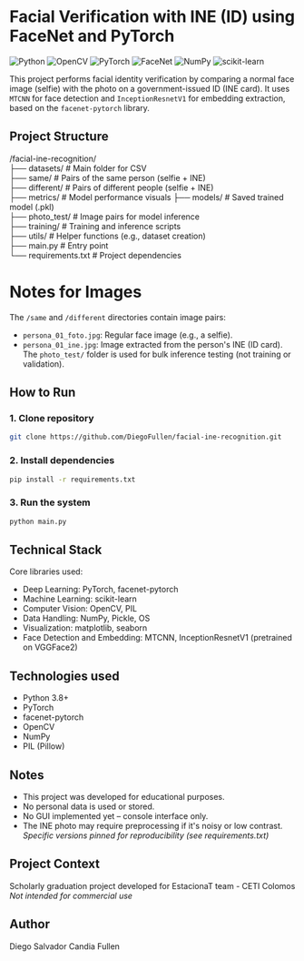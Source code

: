 # Facial Verification with INE (ID) using FaceNet and PyTorch
![Python](https://img.shields.io/badge/Python-3.8%2B-blue)
![OpenCV](https://img.shields.io/badge/OpenCV-4.9-orange)
![PyTorch](https://img.shields.io/badge/PyTorch-2.2.1-EE4C2C)
![FaceNet](https://img.shields.io/badge/FaceNet-PyTorch-informational)
![NumPy](https://img.shields.io/badge/NumPy-1.26-lightgrey)
![scikit-learn](https://img.shields.io/badge/scikit--learn-1.4-red)

This project performs facial identity verification by comparing a normal face image (selfie) with the photo on a government-issued ID (INE card). It uses `MTCNN` for face detection and `InceptionResnetV1` for embedding extraction, based on the `facenet-pytorch` library.

## Project Structure

/facial-ine-recognition/  
  ├── datasets/               # Main folder for CSV  
      ├── same/               # Pairs of the same person (selfie + INE)  
      ├── different/          # Pairs of different people (selfie + INE)  
  ├── metrics/                # Model performance visuals 
  ├── models/                 # Saved trained model (.pkl)  
  ├── photo_test/             # Image pairs for model inference  
  ├── training/               # Training and inference scripts  
  ├── utils/                  # Helper functions (e.g., dataset creation)  
  ├── main.py                 # Entry point  
  └── requirements.txt        # Project dependencies  

# Notes for Images
The `/same` and `/different` directories contain image pairs:
  - `persona_01_foto.jpg`: Regular face image (e.g., a selfie).
  - `persona_01_ine.jpg`: Image extracted from the person's INE (ID card).
The `photo_test/` folder is used for bulk inference testing (not training or validation).

## How to Run
### 1. Clone repository
```bash
git clone https://github.com/DiegoFullen/facial-ine-recognition.git
```

### 2. Install dependencies
```bash
pip install -r requirements.txt
```

### 3. Run the system
```bash
python main.py
```


## Technical Stack
Core libraries used:
- Deep Learning: PyTorch, facenet-pytorch
- Machine Learning: scikit-learn
- Computer Vision: OpenCV, PIL
- Data Handling: NumPy, Pickle, OS
- Visualization: matplotlib, seaborn
- Face Detection and Embedding: MTCNN, InceptionResnetV1 (pretrained on VGGFace2)


## Technologies used
- Python 3.8+
- PyTorch
- facenet-pytorch
- OpenCV
- NumPy
- PIL (Pillow)


## Notes
- This project was developed for educational purposes.
- No personal data is used or stored.
- No GUI implemented yet – console interface only.
- The INE photo may require preprocessing if it's noisy or low contrast.
*Specific versions pinned for reproducibility (see requirements.txt)*


## Project Context
Scholarly graduation project developed for EstacionaT team - CETI Colomos  
*Not intended for commercial use* 


## Author
Diego Salvador Candia Fullen
